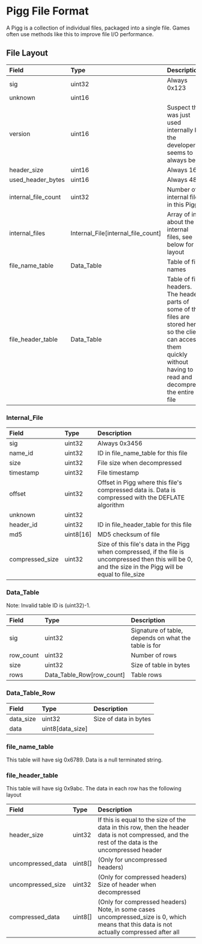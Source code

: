
# Pigg File Format

A Pigg is a collection of individual files, packaged into a single file. Games often use methods like this to improve file I/O performance.

## File Layout

|Field|Type|Description|
|:-|:-|:-|
|sig|uint32|Always 0x123|
|unknown|uint16||
|version|uint16|Suspect this was just used internally by the developers, seems to always be 2|
|header_size|uint16|Always 16|
|used_header_bytes|uint16|Always 48|
|internal_file_count|uint32|Number of internal files in this Pigg|
|internal_files|Internal_File[internal_file_count]|Array of info about the internal files, see below for layout|
|file_name_table|Data_Table|Table of file names|
|file_header_table|Data_Table|Table of file headers. The header parts of some of the files are stored here so the client can access them quickly without having to read and decompress the entire file|

### Internal_File

|Field|Type|Description|
|:-|:-|:-|
|sig|uint32|Always 0x3456|
|name_id|uint32|ID in file_name_table for this file|
|size|uint32|File size when decompressed|
|timestamp|uint32|File timestamp|
|offset|uint32|Offset in Pigg where this file's compressed data is. Data is compressed with the DEFLATE algorithm|
|unknown|uint32||
|header_id|uint32|ID in file_header_table for this file|
|md5|uint8[16]|MD5 checksum of file|
|compressed_size|uint32|Size of this file's data in the Pigg when compressed, if the file is uncompressed then this will be 0, and the size in the Pigg will be equal to file_size|

### Data_Table

Note: Invalid table ID is (uint32)-1.

|Field|Type|Description|
|:-|:-|:-|
|sig|uint32|Signature of table, depends on what the table is for|
|row_count|uint32|Number of rows|
|size|uint32|Size of table in bytes|
|rows|Data_Table_Row[row_count]|Table rows|

### Data_Table_Row

|Field|Type|Description|
|:-|:-|:-|
|data_size|uint32|Size of data in bytes|
|data|uint8[data_size]||

### file_name_table

This table will have sig 0x6789.
Data is a null terminated string.

### file_header_table

This table will have sig 0x9abc.
The data in each row has the following layout

|Field|Type|Description|
|:-|:-|:-|
|header_size|uint32|If this is equal to the size of the data in this row, then the header data is not compressed, and the rest of the data is the uncompressed header|
|uncompressed_data|uint8[]|(Only for uncompressed headers)|
|uncompressed_size|uint32|(Only for compressed headers) Size of header when decompressed|
|compressed_data|uint8[]|(Only for compressed headers) Note, in some cases uncompressed_size is 0, which means that this data is not actually compressed after all|
